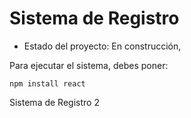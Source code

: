 <h1>Sistema de Registro</h1>

- Estado del proyecto: En construcción,

Para ejecutar el sistema, debes poner:

```npm install react```

Sistema de Registro 2
